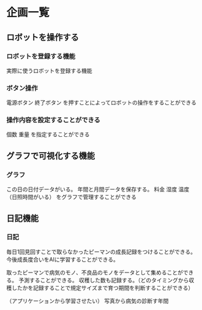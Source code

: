 # 企画一覧

## ロボットを操作する
### ロボットを登録する機能
実際に使うロボットを登録する機能

### ボタン操作
電源ボタン
終了ボタン
を押すことによってロボットの操作をすることができる
### 操作内容を設定することができる
個数
重量
を指定することができる

## グラフで可視化する機能
### グラフ
この日の日付データがいる。
年間と月間データを保存する。
料金
湿度
温度
（日照時間がいる）
をグラフで管理することができる


## 日記機能
### 日記
毎日1回見回すことで取らなかったピーマンの成長記録をつけることができる。
今後成長度合いをAIに学習することができる。

取ったピーマンで病気のモノ、不良品のモノをデータとして集めることができる。
予測することができる。
収穫した数も記録する。（どのタイミングから収穫したかを記録することで規定サイズまで育つ期間を判断することができる）

（アプリケーションから学習させたい）
写真から病気の診断す年間